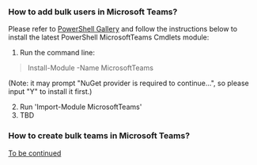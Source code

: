 ### How to add bulk users in Microsoft Teams?
Please refer to [PowerShell Gallery](https://www.powershellgallery.com/packages/MicrosoftTeams/) and follow the instructions below to install the latest PowerShell MicrosoftTeams Cmdlets module:
1. Run the command line:
  > Install-Module -Name MicrosoftTeams

(Note: it may prompt "NuGet provider is required to continue...", so please input "Y" to install it first.)

2. Run 'Import-Module MicrosoftTeams'
3. TBD

### How to create bulk teams in Microsoft Teams?
[To be continued](https://www.jijitechnologies.com/blogs/create-teams-microsoft-teams-powershell)
